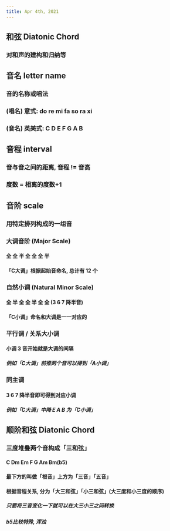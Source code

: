 ```yaml
---
title: Apr 4th, 2021
---
```


## 和弦 Diatonic Chord
### 对和声的建构和归纳等
## 音名 letter name
### 音的名称或唱法
### (唱名) 意式: do re mi fa so ra xi
### (音名) 英美式: C D E F G A B
## 音程 interval
### 音与音之间的距离, 音程 != 音高
### 度数 = 相离的度数+1
## 音阶 scale
### 用特定排列构成的一组音
### 大调音阶 (Major Scale)
#### 全 全 半 全 全 全 半
#### 「C大调」根据起始音命名, 总计有 12 个
### 自然小调 (Natural Minor Scale)
#### 全 半 全 全 半 全 全 (3 6 7 降半音)
#### 「C小调」命名和大调是一一对应的
### 平行调 / 关系大小调
#### 小调 3 音开始就是大调的间隔
##### 例如「C大调」前推两个音可以得到「A小调」
### 同主调
#### 3 6 7 降半音即可得到对应小调
##### 例如「C大调」中降 E A B 为「C小调」
## 顺阶和弦 Diatonic Chord
### 三度堆叠两个音构成「三和弦」
#### C Dm Em F G Am Bm(b5)
#### 最下方的叫做「根音」上方为「三音」「五音」
#### 根据音程关系, 分为「大三和弦」「小三和弦」(大三度和小三度的顺序)
##### 只要将三音变化一下就可以在大三小三之间转换
##### b5比较特殊, 浑浊
